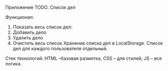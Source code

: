 Приложение TODO. Список дел


Функционал:
1. Показать весь список дел:
2. Добавить дело
3. Удалить дело
4. Очистить весь список
Хранение списка дел в LocalStorage. Список дел для каждого пользователя отдельный.

Стек технологий:
HTML –базовая разметка,
CSS – для стилей,
JS – вся логика.

